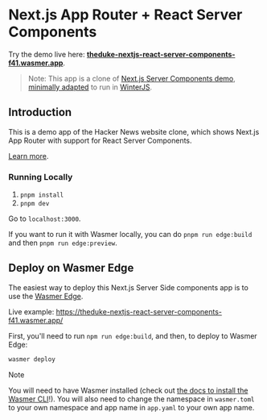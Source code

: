 # Next.js App Router + React Server Components

Try the demo live here: [**theduke-nextjs-react-server-components-f41.wasmer.app**](https://theduke-nextjs-react-server-components-f41.wasmer.app).

> Note: This app is a clone of [Next.js Server Components demo](https://github.com/vercel/next-react-server-components/), [minimally adapted](https://github.com/theduke/nextjs-react-server-components-f41/commit/0b2afd3a6e633caf7e43a89f4a89cd349365b482) to run in [WinterJS](https://github.com/wasmerio/winterjs).

## Introduction

This is a demo app of the Hacker News website clone, which shows Next.js App Router with support for React Server Components.

[Learn more](https://nextjs.org/docs/getting-started/react-essentials#server-components).

### Running Locally

1. `pnpm install`
2. `pnpm dev`

Go to `localhost:3000`.

If you want to run it with Wasmer locally, you can do `pnpm run edge:build` and then `pnpm run edge:preview`.

## Deploy on Wasmer Edge

The easiest way to deploy this Next.js Server Side components app is to use the [Wasmer Edge](https://wasmer.io/products/edge).

Live example: https://theduke-nextjs-react-server-components-f41.wasmer.app/

First, you'll need to run `npm run edge:build`, and then, to deploy to Wasmer Edge:

```bash
wasmer deploy
```

> [!NOTE]
> You will need to have Wasmer installed (check out [the docs to install the Wasmer CLI](https://docs.wasmer.io/install)!). 
> You will also need to change the namespace in `wasmer.toml` to your own namespace and app name in `app.yaml` to your own app name.
